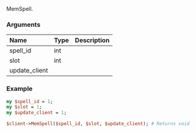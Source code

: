 MemSpell.
### Arguments
**Name**|**Type**|**Description**
:---|:---|:---
spell_id|int|
slot|int|
update_client||

### Example

```perl
my $spell_id = 1;
my $slot = 1;
my $update_client = 1;

$client->MemSpell($spell_id, $slot, $update_client); # Returns void
```